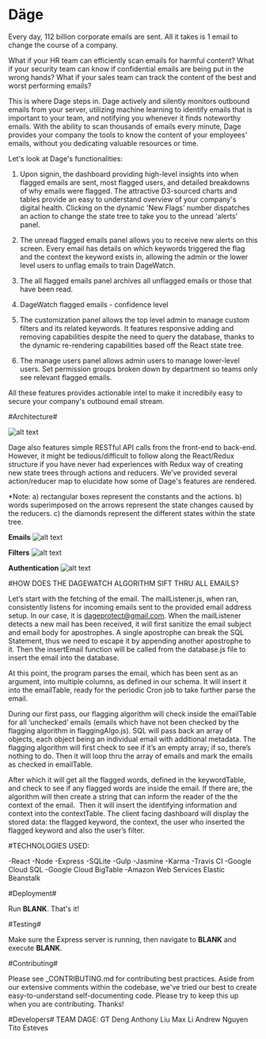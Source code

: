 # Däge #

Every day, 112 billion corporate emails are sent. All it takes is 1 email to change the course of a company.

What if your HR team can efficiently scan emails for harmful content? What if your security team can know if confidential emails are being put in the wrong hands? What if your sales team can track the content of the best and worst performing emails?

This is where Dage steps in. Dage actively and silently monitors outbound emails from your server, utilizing machine learning to identify emails that is important to your team, and notifying you whenever it finds noteworthy emails. With the ability to scan thousands of emails every minute, Dage provides your company the tools to know the content of your employees’ emails, without you dedicating valuable resources or time.

Let's look at Dage's functionalities:

1. Upon signin, the dashboard providing high-level insights into when flagged emails are sent, most flagged users, and detailed breakdowns of why emails were flagged. The attractive D3-sourced charts and tables provide an easy to understand overview of your company's digital health. Clicking on the dynamic 'New Flags' number dispatches an action to change the state tree to take you to the unread 'alerts' panel. 

2. The unread flagged emails panel allows you to receive new alerts on this screen. Every email has details on which keywords triggered the flag and the context the keyword exists in, allowing the admin or the lower level users to unflag emails to train DageWatch. 

3. The all flagged emails panel archives all unflagged emails or those that have been read. 

4. DageWatch flagged emails - confidence level

5. The customization panel allows the top level admin to manage custom filters and its related keywords. It features responsive adding and removing capabilities despite the need to query the database, thanks to the dynamic re-rendering capabilities based off the React state tree. 

6. The manage users panel allows admin users to manage lower-level users. Set permission groups broken down by department so  teams only see relevant flagged emails. 

All these features provides actionable intel to make it incredibily easy to secure your company's outbound email stream. 

#Architecture#

![alt text](http://s19.postimg.org/kmc6xsotv/Slide1.jpg)

Dage also features simple RESTful API calls from the front-end to back-end. However, it might be tedious/difficult to follow along the React/Redux structure if you have never had experiences with Redux way of creating new state trees through actions and reducers. We've provided several action/reducer map to elucidate how some of Dage's features are rendered. 

*Note: a) rectangular boxes represent the constants and the actions. b) words superimposed on the arrows represent the state changes caused by the reducers. c) the diamonds represent the different states within the state tree. 

**Emails**
![alt text](http://s19.postimg.org/mmy54vvlf/Redux_State_Tree_Actions_Trial_Blank.png)

**Filters** 
![alt text](http://s19.postimg.org/ek4k7b0dv/Blank_Flowchart_New_Page.png)

**Authentication** 
![alt text](http://s19.postimg.org/cqx258ptf/manage_users_flow_New_Page.png)

#HOW DOES THE DAGEWATCH ALGORITHM SIFT THRU ALL EMAILS?

Let’s start with the fetching of the email. The mailListener.js, when ran, consistently listens for incoming emails sent to the provided email address setup. In our case, it is dageprotect@gmail.com. When the mailListener detects a new mail has been received, it will first sanitize the email subject and email body for apostrophes. A single apostrophe can break the SQL Statement, thus we need to escape it by appending another apostrophe to it. Then the insertEmail function will be called from the database.js file to insert the email into the database.

At this point, the program parses the email, which has been sent as an argument, into multiple columns, as defined in our schema. It will insert it into the emailTable, ready for the periodic Cron job to take further parse the email.

During our first pass, our flagging algorithm will check inside the emailTable for all ‘unchecked’ emails (emails which have not been checked by the flagging algorithm in flaggingAlgo.js). SQL will pass back an array of objects, each object being an individual email with additional metadata. The flagging algorithm will first check to see if it’s an empty array; if so, there’s nothing to do. Then it will loop thru the array of emails and mark the emails as checked in emailTable. 

After which it will get all the flagged words, defined in the keywordTable, and check to see if any flagged words are inside the email. If there are, the algorithm will then create a string that can inform the reader of the the context of the email.  Then it will insert the identifying information and context into the contextTable. The client facing dashboard will display the stored data: the flagged keyword, the context, the user who inserted the flagged keyword and also the user’s filter.

#TECHNOLOGIES USED:

-React
-Node
-Express
-SQLite
-Gulp
-Jasmine
-Karma
-Travis CI
-Google Cloud SQL
-Google Cloud BigTable
-Amazon Web Services Elastic Beanstalk

#Deployment#

Run __BLANK__. That's it!

#Testing#

Make sure the Express server is running, then navigate to __BLANK__ and execute __BLANK__. 

#Contributing#

Please see _CONTRIBUTING.md for contributing best practices. Aside from our extensive comments within the codebase, we've tried our best to create easy-to-understand self-documenting code. Please try to keep this up when you are contributing. Thanks!

#Developers#
TEAM DAGE: 
GT Deng
Anthony Liu
Max Li
Andrew Nguyen
Tito Esteves
